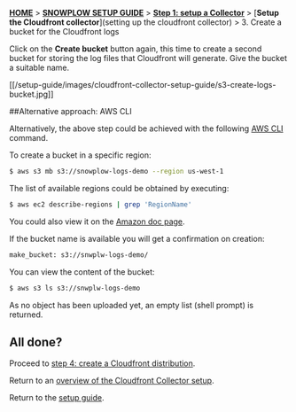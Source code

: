[**HOME**](Home) > [**SNOWPLOW SETUP GUIDE**](Setting-up-Snowplow) > [**Step 1: setup a Collector**](Setting-up-a-collector) > [**Setup the Cloudfront collector**](setting up the cloudfront collector) > 3. Create a bucket for the Cloudfront logs

Click on the **Create bucket** button again, this time to create a second bucket for storing the log files that Cloudfront will generate. Give the bucket a suitable name.

[[/setup-guide/images/cloudfront-collector-setup-guide/s3-create-logs-bucket.jpg]]

##Alternative approach: AWS CLI

Alternatively, the above step could be achieved with the following [AWS CLI](https://aws.amazon.com/cli/) command.

To create a bucket in a specific region:

```sh
$ aws s3 mb s3://snowplow-logs-demo --region us-west-1
```

The list of available regions could be obtained by executing:

```sh
$ aws ec2 describe-regions | grep 'RegionName'
``` 

You could also view it on the [Amazon doc page](http://docs.aws.amazon.com/general/latest/gr/rande.html#s3_region).

If the bucket name is available you will get a confirmation on creation:

```sh
make_bucket: s3://snwplw-logs-demo/
```

You can view the content of the bucket:

```sh
$ aws s3 ls s3://snwplw-logs-demo
```

As no object has been uploaded yet, an empty list (shell prompt) is returned.

## All done?

Proceed to [step 4: create a Cloudfront distribution](4-create-a-Cloudfront-distribution).

Return to an [overview of the Cloudfront Collector setup](Setting-up-the-Cloudfront-collector).

Return to the [setup guide](setting-up-Snowplow).